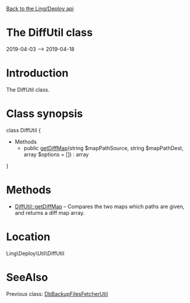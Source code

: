 [Back to the Ling/Deploy api](https://github.com/lingtalfi/Deploy/blob/master/doc/api/Ling/Deploy.md)



The DiffUtil class
================
2019-04-03 --> 2019-04-18






Introduction
============

The DiffUtil class.



Class synopsis
==============


class <span class="pl-k">DiffUtil</span>  {

- Methods
    - public [getDiffMap](https://github.com/lingtalfi/Deploy/blob/master/doc/api/Ling/Deploy/Util/DiffUtil/getDiffMap.md)(string $mapPathSource, string $mapPathDest, array $options = []) : array

}






Methods
==============

- [DiffUtil::getDiffMap](https://github.com/lingtalfi/Deploy/blob/master/doc/api/Ling/Deploy/Util/DiffUtil/getDiffMap.md) &ndash; Compares the two maps which paths are given, and returns a diff map array.





Location
=============
Ling\Deploy\Util\DiffUtil


SeeAlso
==============
Previous class: [DbBackupFilesFetcherUtil](https://github.com/lingtalfi/Deploy/blob/master/doc/api/Ling/Deploy/Util/DbBackupFilesFetcherUtil.md)<br>
